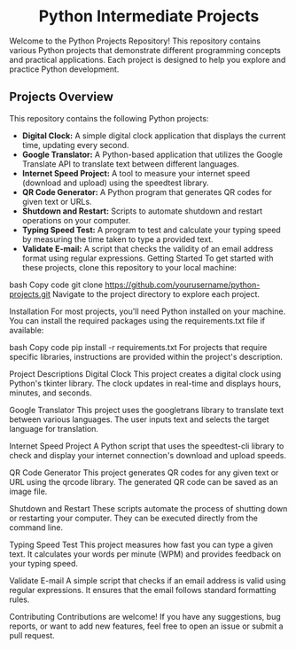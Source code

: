 <h1 align="center">Python Intermediate Projects</h1>

Welcome to the Python Projects Repository! This repository contains various Python projects that demonstrate different programming concepts and practical applications. Each project is designed to help you explore and practice Python development.

## Projects Overview
This repository contains the following Python projects:

 - **Digital Clock:** A simple digital clock application that displays the current time, updating every second.
 - **Google Translator:** A Python-based application that utilizes the Google Translate API to translate text between different languages.
 - **Internet Speed Project:** A tool to measure your internet speed (download and upload) using the speedtest library.
 - **QR Code Generator:** A Python program that generates QR codes for given text or URLs.
 - **Shutdown and Restart:** Scripts to automate shutdown and restart operations on your computer.
 - **Typing Speed Test:** A program to test and calculate your typing speed by measuring the time taken to type a provided text.
 - **Validate E-mail:** A script that checks the validity of an email address format using regular expressions.
Getting Started
To get started with these projects, clone this repository to your local machine:

bash
Copy code
git clone https://github.com/yourusername/python-projects.git
Navigate to the project directory to explore each project.

Installation
For most projects, you'll need Python installed on your machine. You can install the required packages using the requirements.txt file if available:

bash
Copy code
pip install -r requirements.txt
For projects that require specific libraries, instructions are provided within the project's description.

Project Descriptions
Digital Clock
This project creates a digital clock using Python's tkinter library. The clock updates in real-time and displays hours, minutes, and seconds.

Google Translator
This project uses the googletrans library to translate text between various languages. The user inputs text and selects the target language for translation.

Internet Speed Project
A Python script that uses the speedtest-cli library to check and display your internet connection's download and upload speeds.

QR Code Generator
This project generates QR codes for any given text or URL using the qrcode library. The generated QR code can be saved as an image file.

Shutdown and Restart
These scripts automate the process of shutting down or restarting your computer. They can be executed directly from the command line.

Typing Speed Test
This project measures how fast you can type a given text. It calculates your words per minute (WPM) and provides feedback on your typing speed.

Validate E-mail
A simple script that checks if an email address is valid using regular expressions. It ensures that the email follows standard formatting rules.

Contributing
Contributions are welcome! If you have any suggestions, bug reports, or want to add new features, feel free to open an issue or submit a pull request.
